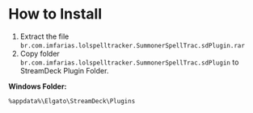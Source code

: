 # How to Install
 1. Extract the file `br.com.imfarias.lolspelltracker.SummonerSpellTrac.sdPlugin.rar`
 2. Copy folder `br.com.imfarias.lolspelltracker.SummonerSpellTrac.sdPlugin` to StreamDeck Plugin Folder.

**Windows Folder:**

    %appdata%\Elgato\StreamDeck\Plugins
